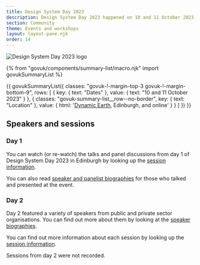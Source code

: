 ```yaml
---
title: Design System Day 2023
description: Design System Day 2023 happened on 10 and 11 October 2023.
section: Community
theme: Events and workshops
layout: layout-pane.njk
order: 14
---
```


<img src="/community/images/dsd23-announcement-banner.svg" alt="Design System Day 2023 logo" class="app-image--no-border" loading="lazy">

{% from "govuk/components/summary-list/macro.njk" import govukSummaryList %}

{{ govukSummaryList({
  classes: "govuk-!-margin-top-3 govuk-!-margin-bottom-9",
  rows: [
    {
      key: {
        text: "Dates"
      },
      value: {
        text: "10 and 11 October 2023"
      }
    },
    {
      classes: "govuk-summary-list__row--no-border",
      key: {
        text: "Location"
      },
      value: {
        html: '<a href="https://dynamicearth.org.uk/plan-your-visit/getting-here/">Dynamic Earth</a>, Edinburgh, and online'
      }
    }
  ]
}) }}

## Speakers and sessions

### Day 1

You can watch (or re-watch) the talks and panel discussions from day 1 of Design System Day 2023 in Edinburgh by looking up the [session information](/community/design-system-day-2023/session-information/#day-1-sessions).

You can also read [speaker and panelist biographies](/community/design-system-day-2023/speaker-information/#day-1-speakers) for those who talked and presented at the event.

### Day 2

Day 2 featured a variety of speakers from public and private sector organisations. You can find out more about them by looking at the [speaker biographies](/community/design-system-day-2023/speaker-information/#day-1-speakers).

You can find out more information about each session by looking up the [session information](/community/design-system-day-2023/session-information/#day-2-sessions).

Sessions from day 2 were not recorded.
